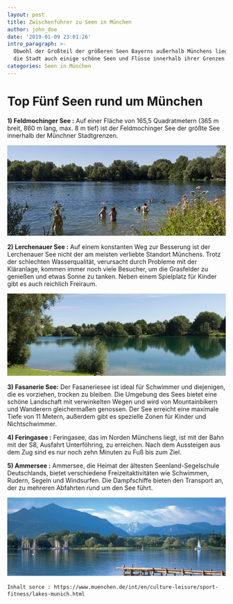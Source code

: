 ```yaml
---
layout: post
title: Zwischenführer zu Seen in München
author: john_doe
date: '2019-01-09 23:01:26'
intro_paragraph: >-
  Obwohl der Großteil der größeren Seen Bayerns außerhalb Münchens liegt, hat
  die Stadt auch einige schöne Seen und Flüsse innerhalb ihrer Grenzen.
categories: Seen in München
---
```

# Top Fünf Seen rund um München

**1) Feldmochinger See :**  Auf einer Fläche von 165,5 Quadratmetern (365 m breit, 860 m lang, max. 8 m tief) ist der Feldmochinger See der größte See innerhalb der Münchner Stadtgrenzen.

![Feldmochinger See](/assets/img/uploads/feldmochinger-see.png)

**2) Lerchenauer See :** 
Auf einem konstanten Weg zur Besserung ist der Lerchenauer See nicht der am meisten verliebte Standort Münchens. Trotz der schlechten Wasserqualität, verursacht durch Probleme mit der Kläranlage, kommen immer noch viele Besucher, um die Grasfelder zu genießen und etwas Sonne zu tanken. Neben einem Spielplatz für Kinder gibt es auch reichlich Freiraum.

![Lerchenauer See](/assets/img/uploads/lerchenauer_see.jpg)

**3) Fasanerie See:** Der Fasaneriesee ist ideal für Schwimmer und diejenigen, die es vorziehen, trocken zu bleiben. Die Umgebung des Sees bietet eine schöne Landschaft mit verwinkelten Wegen und wird von Mountainbikern und Wanderern gleichermaßen genossen. Der See erreicht eine maximale Tiefe von 11 Metern, außerdem gibt es spezielle Zonen für Kinder und Nichtschwimmer.

**4) Feringasee :** Feringasee, das im Norden Münchens liegt, ist mit der Bahn mit der S8, Ausfahrt Unterföhring, zu erreichen. Nach dem Aussteigen aus dem Zug sind es nur noch zehn Minuten zu Fuß bis zum Ziel.

**5) Ammersee :** Ammersee, die Heimat der ältesten Seenland-Segelschule Deutschlands, bietet verschiedene Freizeitaktivitäten wie Schwimmen, Rudern, Segeln und Windsurfen. Die Dampfschiffe bieten den Transport an, der zu mehreren Abfahrten rund um den See führt. 

![Ammersee](/assets/img/uploads/ammersee-see.jpg)

```
Inhalt sorce : https://www.muenchen.de/int/en/culture-leisure/sport-fitness/lakes-munich.html
```
